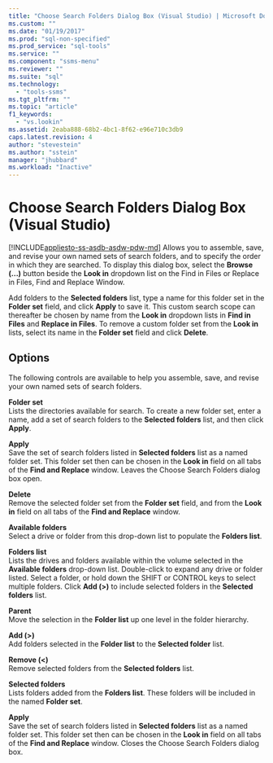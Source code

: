 ```yaml
---
title: "Choose Search Folders Dialog Box (Visual Studio) | Microsoft Docs"
ms.custom: ""
ms.date: "01/19/2017"
ms.prod: "sql-non-specified"
ms.prod_service: "sql-tools"
ms.service: ""
ms.component: "ssms-menu"
ms.reviewer: ""
ms.suite: "sql"
ms.technology: 
  - "tools-ssms"
ms.tgt_pltfrm: ""
ms.topic: "article"
f1_keywords: 
  - "vs.lookin"
ms.assetid: 2eaba888-68b2-4bc1-8f62-e96e710c3db9
caps.latest.revision: 4
author: "stevestein"
ms.author: "sstein"
manager: "jhubbard"
ms.workload: "Inactive"
---
```

# Choose Search Folders Dialog Box (Visual Studio)
[!INCLUDE[appliesto-ss-asdb-asdw-pdw-md](../../includes/appliesto-ss-asdb-asdw-pdw-md.md)]
Allows you to assemble, save, and revise your own named sets of search folders, and to specify the order in which they are searched. To display this dialog box, select the **Browse (...)** button beside the **Look in** dropdown list on the Find in Files or Replace in Files, Find and Replace Window.  
  
Add folders to the **Selected folders** list, type a name for this folder set in the **Folder set** field, and click **Apply** to save it. This custom search scope can thereafter be chosen by name from the **Look in** dropdown lists in **Find in Files** and **Replace in Files**. To remove a custom folder set from the **Look in** lists, select its name in the **Folder set** field and click **Delete**.  
  
## Options  
The following controls are available to help you assemble, save, and revise your own named sets of search folders.  
  
**Folder set**  
Lists the directories available for search. To create a new folder set, enter a name, add a set of search folders to the **Selected folders** list, and then click **Apply**.  
  
**Apply**  
Save the set of search folders listed in **Selected folders** list as a named folder set. This folder set then can be chosen in the **Look in** field on all tabs of the **Find and Replace** window. Leaves the Choose Search Folders dialog box open.  
  
**Delete**  
Remove the selected folder set from the **Folder set** field, and from the **Look in** field on all tabs of the **Find and Replace** window.  
  
**Available folders**  
Select a drive or folder from this drop-down list to populate the **Folders list**.  
  
**Folders list**  
Lists the drives and folders available within the volume selected in the **Available folders** drop-down list. Double-click to expand any drive or folder listed. Select a folder, or hold down the SHIFT or CONTROL keys to select multiple folders. Click **Add (>)** to include selected folders in the **Selected folders** list.  
  
**Parent**  
Move the selection in the **Folder list** up one level in the folder hierarchy.  
  
**Add (>)**  
Add folders selected in the **Folder list** to the **Selected folder** list.  
  
**Remove (<)**  
Remove selected folders from the **Selected folders** list.  
  
**Selected folders**  
Lists folders added from the **Folders list**. These folders will be included in the named **Folder set**.  
  
**Apply**  
Save the set of search folders listed in **Selected folders** list as a named folder set. This folder set then can be chosen in the **Look in** field on all tabs of the **Find and Replace** window. Closes the Choose Search Folders dialog box.  
  
